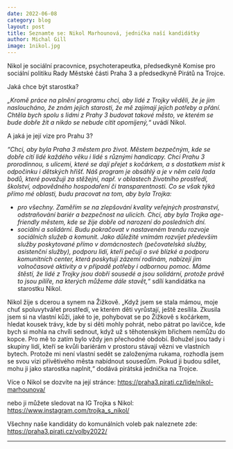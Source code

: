 ```yaml
---
date: 2022-06-08
category: blog
layout: post
title: Seznamte se: Nikol Marhounová, jednička naší kandidátky
author: Michal Gill
image: 1nikol.jpg
---
```


Nikol je sociální pracovnice, psychoterapeutka, předsedkyně Komise pro sociální politiku Rady Městské části Praha 3 a předsedkyně Pirátů na Trojce.

Jaká chce být starostka?

*„Kromě práce na plnění programu chci, aby lidé z Trojky věděli, že je jim nasloucháno, že znám jejich starosti, že mě zajímají jejich potřeby a přání. Chtěla bych spolu s lidmi z Prahy 3 budovat takové město, ve kterém se bude dobře žít a nikdo se nebude cítit opomíjený,“* uvádí Nikol. 

A jaká je její vize pro Prahu 3?

*“Chci, aby byla Praha 3 městem pro život. Městem bezpečným, kde se dobře cítí lidé každého věku i lidé s různými handicapy.  Chci Prahu 3 prorodinnou, s ulicemi, které se dají přejet s kočárkem, a s dostatkem míst k odpočinku i dětských hřišť.
Náš program je obsáhlý a je v něm celá řada bodů, které považuji za stěžejní, např. v oblastech životního prostředí, školství, odpovědného hospodaření či transparentnosti. Co se však týká přímo mé oblasti, budu pracovat na tom, aby byla Trojka:*
- *pro všechny. Zaměřím se na zlepšování kvality veřejných prostranství, odstraňování bariér a bezpečnost na ulicích. Chci, aby byla Trojka age-friendly městem, kde se žije dobře od narození do posledních dní.*
- *sociální a solidární. Budu pokračovat v nastaveném trendu rozvoje sociálních služeb a komunit. Jako důležité vnímám rozvíjet především služby poskytované přímo v domácnostech (pečovatelská služby, asistenční služby), podporu lidí, kteří pečují o své blízké a podporu komunitních center, která poskytují zázemí rodinám, nabízejí jim volnočasové aktivity a v případě potřeby i odbornou pomoc. Máme štěstí, že lidé z Trojky jsou dobří sousedé a jsou solidární, protože právě to jsou pilíře, na kterých můžeme dále stavět,“* sdílí kandidátka na starostku Nikol.

Nikol žije s dcerou a synem na Žižkově. „Když jsem se stala mámou, moje chuť spoluvytvářet prostředí, ve kterém děti vyrůstají, ještě zesílila. Zkusila jsem si na vlastní kůži, jaké to je, pohybovat se po Žižkově s kočárkem, hledat kousek trávy, kde by si děti mohly pohrát, nebo pátrat po lavičce, kde bych si mohla na chvíli sednout, když už s těhotenským břichem nemůžu do kopce. Pro mě to zatím bylo vždy jen přechodné období. Bohužel jsou tady i skupiny lidí, kteří se kvůli bariérám v prostoru stávají vězni ve vlastních bytech. Protože mi není vlastní sedět se založenýma rukama, rozhodla jsem se svou vizi přívětivého města nabídnout sousedům. Pokud ji budou sdílet, mohu ji jako starostka naplnit,“ dodává pirátská jednička na Trojce. 

Více o Nikol se dozvíte na její stránce: https://praha3.pirati.cz/lide/nikol-marhounova/

nebo ji můžete sledovat na IG Trojka s Nikol: https://www.instagram.com/trojka_s_nikol/

Všechny naše kandidáty do komunálních voleb pak naleznete zde: https://praha3.pirati.cz/volby2022/

- - -
